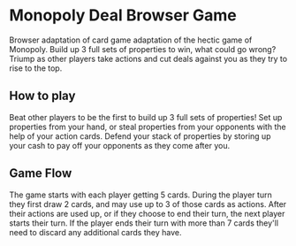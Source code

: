 # Monopoly Deal Browser Game
Browser adaptation of card game adaptation of the hectic game of Monopoly. Build up 3 full sets of properties to win, what could go wrong? Triump as other players take actions and cut deals against you as they try to rise to the top.

## How to play
Beat other players to be the first to build up 3 full sets of properties! Set up properties from your hand, or steal properties from your opponents with the help of your action cards. Defend your stack of properties by storing up your cash to pay off your opponents as they come after you.

## Game Flow
The game starts with each player getting 5 cards. During the player turn they first draw 2 cards, and may use up to 3 of those cards as actions. After their actions are used up, or if they choose to end their turn, the next player starts their turn. If the player ends their turn with more than 7 cards they'll need to discard any additional cards they have. 

<!-- ## Card Types -->
<!-- ### Property Cards -->
<!-- ### Money Cards -->
